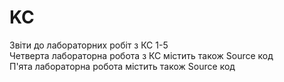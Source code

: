 # KC
Звіти до лабораторних робіт з КС 1-5  
Четверта лабораторна робота з КС містить також Source код  
П'ята лабораторна робота містить також Source код

